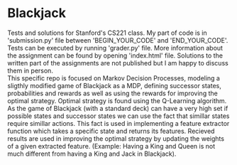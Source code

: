 # Blackjack

Tests and solutions for Stanford's CS221 class. My part of code is in 'submission.py' file between 'BEGIN_YOUR_CODE' and 'END_YOUR_CODE'. Tests can be executed by running 'grader.py' file. More information about the assignment can be found by opening 'index.html' file. Solutions to the written part of the assignments are not published but I am happy to discuss them in person.  
This specific repo is focused on Markov Decision Processes, modeling a sligthly modified game of Blackjack as a MDP, defining successor states, probabilities and rewards as well as using the rewards for improving the optimal strategy.
Optimal strategy is found using the Q-Learning algorithm. As the game of Blackjack (with a standard deck) can have a very high set if possible states and successor states we can use the fact that simillar states require simillar actions. This fact is used in implementing a feature extractor function which takes a specific state and returns its features. Recieved results are used in improving the optimal strategy by updating the weights of a given extracted feature.  (Example: Having a King and Queen is not much different from having a King and Jack in Blackjack).
